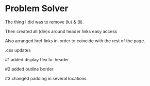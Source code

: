# Problem Solver

The thing I did was to remove (lu) & (li).

Then created all (div)s around header links easy access

Also arranged href links in-order to coincide with the rest of the page.

.css updates

#1 added display flex to .header

#2 added outline border 

#3 changed padding in several locations




